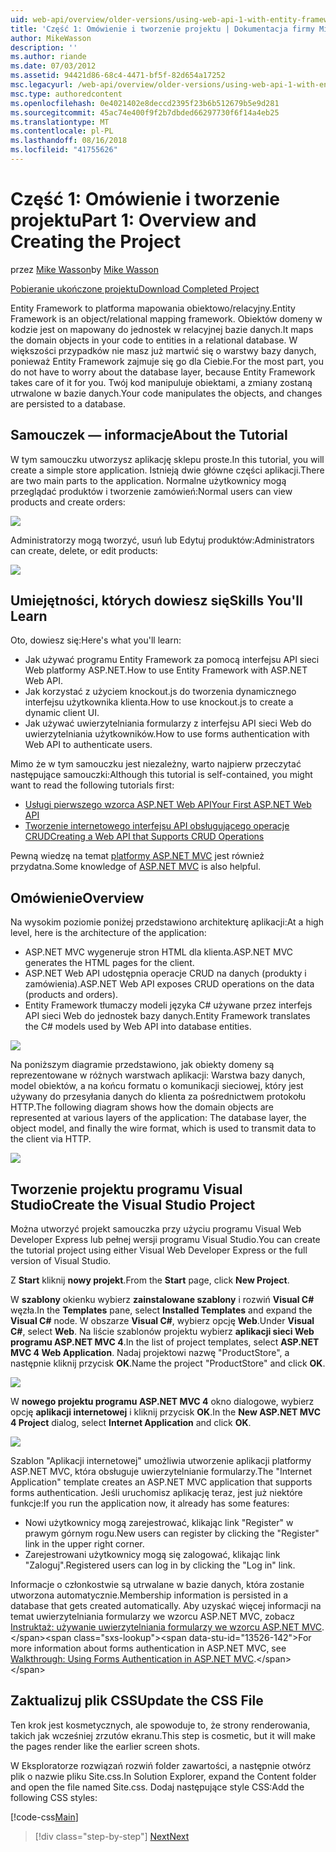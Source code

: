 ```yaml
---
uid: web-api/overview/older-versions/using-web-api-1-with-entity-framework-5/using-web-api-with-entity-framework-part-1
title: 'Część 1: Omówienie i tworzenie projektu | Dokumentacja firmy Microsoft'
author: MikeWasson
description: ''
ms.author: riande
ms.date: 07/03/2012
ms.assetid: 94421d86-68c4-4471-bf5f-82d654a17252
msc.legacyurl: /web-api/overview/older-versions/using-web-api-1-with-entity-framework-5/using-web-api-with-entity-framework-part-1
msc.type: authoredcontent
ms.openlocfilehash: 0e4021402e8deccd2395f23b6b512679b5e9d281
ms.sourcegitcommit: 45ac74e400f9f2b7dbded66297730f6f14a4eb25
ms.translationtype: MT
ms.contentlocale: pl-PL
ms.lasthandoff: 08/16/2018
ms.locfileid: "41755626"
---
```

<a name="part-1-overview-and-creating-the-project"></a><span data-ttu-id="13526-102">Część 1: Omówienie i tworzenie projektu</span><span class="sxs-lookup"><span data-stu-id="13526-102">Part 1: Overview and Creating the Project</span></span>
====================
<span data-ttu-id="13526-103">przez [Mike Wasson](https://github.com/MikeWasson)</span><span class="sxs-lookup"><span data-stu-id="13526-103">by [Mike Wasson](https://github.com/MikeWasson)</span></span>

[<span data-ttu-id="13526-104">Pobieranie ukończone projektu</span><span class="sxs-lookup"><span data-stu-id="13526-104">Download Completed Project</span></span>](http://code.msdn.microsoft.com/ASP-NET-Web-API-with-afa30545)

<span data-ttu-id="13526-105">Entity Framework to platforma mapowania obiektowo/relacyjny.</span><span class="sxs-lookup"><span data-stu-id="13526-105">Entity Framework is an object/relational mapping framework.</span></span> <span data-ttu-id="13526-106">Obiektów domeny w kodzie jest on mapowany do jednostek w relacyjnej bazie danych.</span><span class="sxs-lookup"><span data-stu-id="13526-106">It maps the domain objects in your code to entities in a relational database.</span></span> <span data-ttu-id="13526-107">W większości przypadków nie masz już martwić się o warstwy bazy danych, ponieważ Entity Framework zajmuje się go dla Ciebie.</span><span class="sxs-lookup"><span data-stu-id="13526-107">For the most part, you do not have to worry about the database layer, because Entity Framework takes care of it for you.</span></span> <span data-ttu-id="13526-108">Twój kod manipuluje obiektami, a zmiany zostaną utrwalone w bazie danych.</span><span class="sxs-lookup"><span data-stu-id="13526-108">Your code manipulates the objects, and changes are persisted to a database.</span></span>

## <a name="about-the-tutorial"></a><span data-ttu-id="13526-109">Samouczek — informacje</span><span class="sxs-lookup"><span data-stu-id="13526-109">About the Tutorial</span></span>

<span data-ttu-id="13526-110">W tym samouczku utworzysz aplikację sklepu proste.</span><span class="sxs-lookup"><span data-stu-id="13526-110">In this tutorial, you will create a simple store application.</span></span> <span data-ttu-id="13526-111">Istnieją dwie główne części aplikacji.</span><span class="sxs-lookup"><span data-stu-id="13526-111">There are two main parts to the application.</span></span> <span data-ttu-id="13526-112">Normalne użytkownicy mogą przeglądać produktów i tworzenie zamówień:</span><span class="sxs-lookup"><span data-stu-id="13526-112">Normal users can view products and create orders:</span></span>

![](using-web-api-with-entity-framework-part-1/_static/image1.png)

<span data-ttu-id="13526-113">Administratorzy mogą tworzyć, usuń lub Edytuj produktów:</span><span class="sxs-lookup"><span data-stu-id="13526-113">Administrators can create, delete, or edit products:</span></span>

![](using-web-api-with-entity-framework-part-1/_static/image2.png)

## <a name="skills-youll-learn"></a><span data-ttu-id="13526-114">Umiejętności, których dowiesz się</span><span class="sxs-lookup"><span data-stu-id="13526-114">Skills You'll Learn</span></span>

<span data-ttu-id="13526-115">Oto, dowiesz się:</span><span class="sxs-lookup"><span data-stu-id="13526-115">Here's what you'll learn:</span></span>

- <span data-ttu-id="13526-116">Jak używać programu Entity Framework za pomocą interfejsu API sieci Web platformy ASP.NET.</span><span class="sxs-lookup"><span data-stu-id="13526-116">How to use Entity Framework with ASP.NET Web API.</span></span>
- <span data-ttu-id="13526-117">Jak korzystać z użyciem knockout.js do tworzenia dynamicznego interfejsu użytkownika klienta.</span><span class="sxs-lookup"><span data-stu-id="13526-117">How to use knockout.js to create a dynamic client UI.</span></span>
- <span data-ttu-id="13526-118">Jak używać uwierzytelniania formularzy z interfejsu API sieci Web do uwierzytelniania użytkowników.</span><span class="sxs-lookup"><span data-stu-id="13526-118">How to use forms authentication with Web API to authenticate users.</span></span>

<span data-ttu-id="13526-119">Mimo że w tym samouczku jest niezależny, warto najpierw przeczytać następujące samouczki:</span><span class="sxs-lookup"><span data-stu-id="13526-119">Although this tutorial is self-contained, you might want to read the following tutorials first:</span></span>

- [<span data-ttu-id="13526-120">Usługi pierwszego wzorca ASP.NET Web API</span><span class="sxs-lookup"><span data-stu-id="13526-120">Your First ASP.NET Web API</span></span>](../../getting-started-with-aspnet-web-api/tutorial-your-first-web-api.md)
- [<span data-ttu-id="13526-121">Tworzenie internetowego interfejsu API obsługującego operacje CRUD</span><span class="sxs-lookup"><span data-stu-id="13526-121">Creating a Web API that Supports CRUD Operations</span></span>](../creating-a-web-api-that-supports-crud-operations.md)

<span data-ttu-id="13526-122">Pewną wiedzę na temat [platformy ASP.NET MVC](../../../../mvc/index.md) jest również przydatna.</span><span class="sxs-lookup"><span data-stu-id="13526-122">Some knowledge of [ASP.NET MVC](../../../../mvc/index.md) is also helpful.</span></span>

## <a name="overview"></a><span data-ttu-id="13526-123">Omówienie</span><span class="sxs-lookup"><span data-stu-id="13526-123">Overview</span></span>

<span data-ttu-id="13526-124">Na wysokim poziomie poniżej przedstawiono architekturę aplikacji:</span><span class="sxs-lookup"><span data-stu-id="13526-124">At a high level, here is the architecture of the application:</span></span>

- <span data-ttu-id="13526-125">ASP.NET MVC wygeneruje stron HTML dla klienta.</span><span class="sxs-lookup"><span data-stu-id="13526-125">ASP.NET MVC generates the HTML pages for the client.</span></span>
- <span data-ttu-id="13526-126">ASP.NET Web API udostępnia operacje CRUD na danych (produkty i zamówienia).</span><span class="sxs-lookup"><span data-stu-id="13526-126">ASP.NET Web API exposes CRUD operations on the data (products and orders).</span></span>
- <span data-ttu-id="13526-127">Entity Framework tłumaczy modeli języka C# używane przez interfejs API sieci Web do jednostek bazy danych.</span><span class="sxs-lookup"><span data-stu-id="13526-127">Entity Framework translates the C# models used by Web API into database entities.</span></span>

![](using-web-api-with-entity-framework-part-1/_static/image3.png)

<span data-ttu-id="13526-128">Na poniższym diagramie przedstawiono, jak obiekty domeny są reprezentowane w różnych warstwach aplikacji: Warstwa bazy danych, model obiektów, a na końcu formatu o komunikacji sieciowej, który jest używany do przesyłania danych do klienta za pośrednictwem protokołu HTTP.</span><span class="sxs-lookup"><span data-stu-id="13526-128">The following diagram shows how the domain objects are represented at various layers of the application: The database layer, the object model, and finally the wire format, which is used to transmit data to the client via HTTP.</span></span>

![](using-web-api-with-entity-framework-part-1/_static/image4.png)

## <a name="create-the-visual-studio-project"></a><span data-ttu-id="13526-129">Tworzenie projektu programu Visual Studio</span><span class="sxs-lookup"><span data-stu-id="13526-129">Create the Visual Studio Project</span></span>

<span data-ttu-id="13526-130">Można utworzyć projekt samouczka przy użyciu programu Visual Web Developer Express lub pełnej wersji programu Visual Studio.</span><span class="sxs-lookup"><span data-stu-id="13526-130">You can create the tutorial project using either Visual Web Developer Express or the full version of Visual Studio.</span></span>

<span data-ttu-id="13526-131">Z **Start** kliknij **nowy projekt**.</span><span class="sxs-lookup"><span data-stu-id="13526-131">From the **Start** page, click **New Project**.</span></span>

<span data-ttu-id="13526-132">W **szablony** okienku wybierz **zainstalowane szablony** i rozwiń **Visual C#** węzła.</span><span class="sxs-lookup"><span data-stu-id="13526-132">In the **Templates** pane, select **Installed Templates** and expand the **Visual C#** node.</span></span> <span data-ttu-id="13526-133">W obszarze **Visual C#**, wybierz opcję **Web**.</span><span class="sxs-lookup"><span data-stu-id="13526-133">Under **Visual C#**, select **Web**.</span></span> <span data-ttu-id="13526-134">Na liście szablonów projektu wybierz **aplikacji sieci Web programu ASP.NET MVC 4**.</span><span class="sxs-lookup"><span data-stu-id="13526-134">In the list of project templates, select **ASP.NET MVC 4 Web Application**.</span></span> <span data-ttu-id="13526-135">Nadaj projektowi nazwę "ProductStore", a następnie kliknij przycisk **OK**.</span><span class="sxs-lookup"><span data-stu-id="13526-135">Name the project "ProductStore" and click **OK**.</span></span>

![](using-web-api-with-entity-framework-part-1/_static/image5.png)

<span data-ttu-id="13526-136">W **nowego projektu programu ASP.NET MVC 4** okno dialogowe, wybierz opcję **aplikacji internetowej** i kliknij przycisk **OK**.</span><span class="sxs-lookup"><span data-stu-id="13526-136">In the **New ASP.NET MVC 4 Project** dialog, select **Internet Application** and click **OK**.</span></span>

![](using-web-api-with-entity-framework-part-1/_static/image6.png)

<span data-ttu-id="13526-137">Szablon "Aplikacji internetowej" umożliwia utworzenie aplikacji platformy ASP.NET MVC, która obsługuje uwierzytelnianie formularzy.</span><span class="sxs-lookup"><span data-stu-id="13526-137">The "Internet Application" template creates an ASP.NET MVC application that supports forms authentication.</span></span> <span data-ttu-id="13526-138">Jeśli uruchomisz aplikację teraz, jest już niektóre funkcje:</span><span class="sxs-lookup"><span data-stu-id="13526-138">If you run the application now, it already has some features:</span></span>

- <span data-ttu-id="13526-139">Nowi użytkownicy mogą zarejestrować, klikając link "Register" w prawym górnym rogu.</span><span class="sxs-lookup"><span data-stu-id="13526-139">New users can register by clicking the "Register" link in the upper right corner.</span></span>
- <span data-ttu-id="13526-140">Zarejestrowani użytkownicy mogą się zalogować, klikając link "Zaloguj".</span><span class="sxs-lookup"><span data-stu-id="13526-140">Registered users can log in by clicking the "Log in" link.</span></span>

<span data-ttu-id="13526-141">Informacje o członkostwie są utrwalane w bazie danych, która zostanie utworzona automatycznie.</span><span class="sxs-lookup"><span data-stu-id="13526-141">Membership information is persisted in a database that gets created automatically.</span></span> <span data-ttu-id="13526-142">Aby uzyskać więcej informacji na temat uwierzytelniania formularzy we wzorcu ASP.NET MVC, zobacz [Instruktaż: używanie uwierzytelniania formularzy we wzorcu ASP.NET MVC](https://msdn.microsoft.com/library/ff398049(VS.98).aspx).</span><span class="sxs-lookup"><span data-stu-id="13526-142">For more information about forms authentication in ASP.NET MVC, see [Walkthrough: Using Forms Authentication in ASP.NET MVC](https://msdn.microsoft.com/library/ff398049(VS.98).aspx).</span></span>

## <a name="update-the-css-file"></a><span data-ttu-id="13526-143">Zaktualizuj plik CSS</span><span class="sxs-lookup"><span data-stu-id="13526-143">Update the CSS File</span></span>

<span data-ttu-id="13526-144">Ten krok jest kosmetycznych, ale spowoduje to, że strony renderowania, takich jak wcześniej zrzutów ekranu.</span><span class="sxs-lookup"><span data-stu-id="13526-144">This step is cosmetic, but it will make the pages render like the earlier screen shots.</span></span>

<span data-ttu-id="13526-145">W Eksploratorze rozwiązań rozwiń folder zawartości, a następnie otwórz plik o nazwie pliku Site.css.</span><span class="sxs-lookup"><span data-stu-id="13526-145">In Solution Explorer, expand the Content folder and open the file named Site.css.</span></span> <span data-ttu-id="13526-146">Dodaj następujące style CSS:</span><span class="sxs-lookup"><span data-stu-id="13526-146">Add the following CSS styles:</span></span>

[!code-css[Main](using-web-api-with-entity-framework-part-1/samples/sample1.css)]

> [!div class="step-by-step"]
> [<span data-ttu-id="13526-147">Next</span><span class="sxs-lookup"><span data-stu-id="13526-147">Next</span></span>](using-web-api-with-entity-framework-part-2.md)
